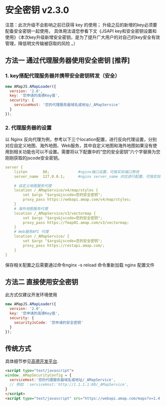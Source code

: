 # 安全密钥 v2.3.0

<p color="#f00">
注意：此次升级不会影响之前已获得 key 的使用；
升级之后的新增的key必须要配备安全密钥一起使用，
具体用法请您参看下文《JSAPI key和安全密钥设置和使用》（本次key升级新增安全密钥，是为了提升广大用户的对自己的key安全有效管理，降低明文传输被窃取的风险 。）
</p>


## 方法一 通过代理服务器使用安全密钥 [推荐]

### 1. key搭配代理服务器并携带安全密钥转发（安全）

```JavaScript
new AMapJS.AMapLoader({
  version: '2.0',
  key: '您申请的高德Key值',
  security: {
    serviceHost: '您的代理服务器域名或地址/_AMapService'
  }
});
```

### 2. 代理服务器的设置

以 Nginx 反向代理为例，参考以下三个location配置，进行反向代理设置，分别对应自定义地图、海外地图、Web服务，其中自定义地图和海外地图如果没有使用到相关功能也可以不设置。需要将以下配置中的“您的安全密钥”六个字替换为您刚刚获取的jscode安全密钥。

```yml
server {
    listen       80;             #nginx端口设置，可按实际端口修改
    server_name  127.0.0.1;      #nginx server_name 对应进行配置，可按实际添加或修改
    
    # 自定义地图服务代理
    location /_AMapService/v4/map/styles {
        set $args "$args&jscode=您的安全密钥";
        proxy_pass https://webapi.amap.com/v4/map/styles;
    }
    # 海外地图服务代理
    location /_AMapService/v3/vectormap {
        set $args "$args&jscode=您的安全密钥";
        proxy_pass https://fmap01.amap.com/v3/vectormap;
    }
    # Web服务API 代理
    location /_AMapService/ {
        set $args "$args&jscode=您的安全密钥";
        proxy_pass https://restapi.amap.com/;
    }
}
```

保存相关配置之后需要通过命令nginx -s reload  命令重新加载 nginx 配置文件

## 方法二 直接使用安全密钥
此方式仅建议开发环境使用

```JavaScript
new AMapJS.AMapLoader({
  version: '2.0',
  key: '您申请的高德Key值',
  security: {
    securityJsCode: '您申请的安全密钥'
  }
});
```

## 传统方式

具体细节参见[高德开发平台](https://lbs.amap.com/api/javascript-api/guide/abc/prepare).

```html
<script type="text/javascript">
window._AMapSecurityConfig = {
  serviceHost:'您的代理服务器域名或地址/_AMapService',  
  // 例如 ：serviceHost:'http://1.1.1.1:80/_AMapService',
}
</script>
<script type="text/javascript" src="https://webapi.amap.com/maps?v=1.4.15&key=您申请的key值"></script> 
```
